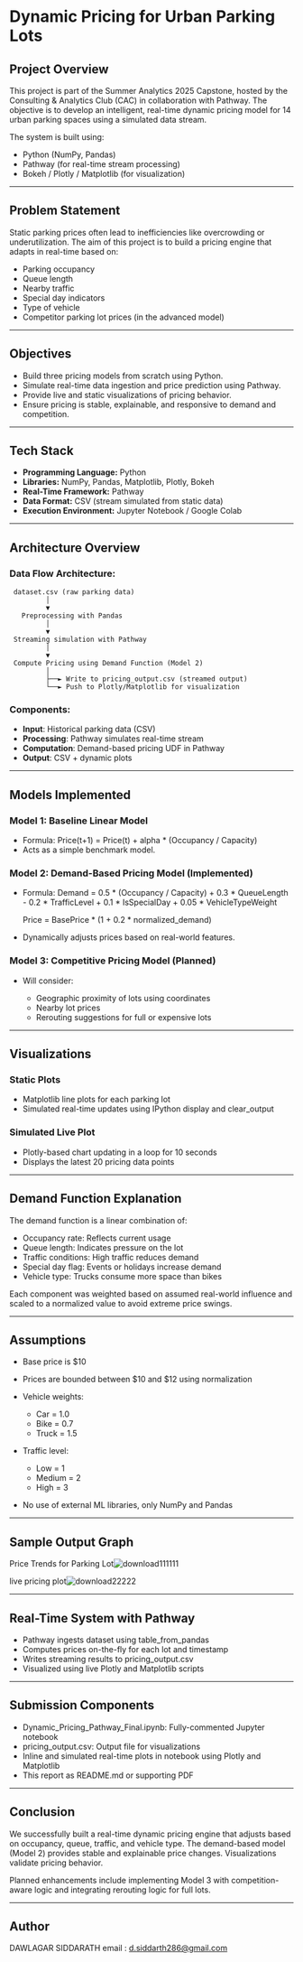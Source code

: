 # Dynamic Pricing for Urban Parking Lots

## Project Overview

This project is part of the Summer Analytics 2025 Capstone, hosted by the Consulting & Analytics Club (CAC) in collaboration with Pathway. The objective is to develop an intelligent, real-time dynamic pricing model for 14 urban parking spaces using a simulated data stream.

The system is built using:

* Python (NumPy, Pandas)
* Pathway (for real-time stream processing)
* Bokeh / Plotly / Matplotlib (for visualization)

---

## Problem Statement

Static parking prices often lead to inefficiencies like overcrowding or underutilization. The aim of this project is to build a pricing engine that adapts in real-time based on:

* Parking occupancy
* Queue length
* Nearby traffic
* Special day indicators
* Type of vehicle
* Competitor parking lot prices (in the advanced model)

---

## Objectives

* Build three pricing models from scratch using Python.
* Simulate real-time data ingestion and price prediction using Pathway.
* Provide live and static visualizations of pricing behavior.
* Ensure pricing is stable, explainable, and responsive to demand and competition.

---

## Tech Stack

* **Programming Language:** Python
* **Libraries:** NumPy, Pandas, Matplotlib, Plotly, Bokeh
* **Real-Time Framework:** Pathway
* **Data Format:** CSV (stream simulated from static data)
* **Execution Environment:** Jupyter Notebook / Google Colab

---

## Architecture Overview

### Data Flow Architecture:

```plaintext
 dataset.csv (raw parking data)
         │
         ▼
   Preprocessing with Pandas
         │
         ▼
 Streaming simulation with Pathway
         │
         ▼
 Compute Pricing using Demand Function (Model 2)
         │
         ├──► Write to pricing_output.csv (streamed output)
         └──► Push to Plotly/Matplotlib for visualization
```

### Components:

* **Input**: Historical parking data (CSV)
* **Processing**: Pathway simulates real-time stream
* **Computation**: Demand-based pricing UDF in Pathway
* **Output**: CSV + dynamic plots

---

## Models Implemented

### Model 1: Baseline Linear Model

* Formula: Price(t+1) = Price(t) + alpha \* (Occupancy / Capacity)
* Acts as a simple benchmark model.

### Model 2: Demand-Based Pricing Model (Implemented)

* Formula:
  Demand = 0.5 \* (Occupancy / Capacity) +
  0.3 \* QueueLength -
  0.2 \* TrafficLevel +
  0.1 \* IsSpecialDay +
  0.05 \* VehicleTypeWeight

  Price = BasePrice \* (1 + 0.2 \* normalized\_demand)

* Dynamically adjusts prices based on real-world features.

### Model 3: Competitive Pricing Model (Planned)

* Will consider:

  * Geographic proximity of lots using coordinates
  * Nearby lot prices
  * Rerouting suggestions for full or expensive lots

---

## Visualizations

### Static Plots

* Matplotlib line plots for each parking lot
* Simulated real-time updates using IPython display and clear\_output

### Simulated Live Plot

* Plotly-based chart updating in a loop for 10 seconds
* Displays the latest 20 pricing data points

---

## Demand Function Explanation

The demand function is a linear combination of:

* Occupancy rate: Reflects current usage
* Queue length: Indicates pressure on the lot
* Traffic conditions: High traffic reduces demand
* Special day flag: Events or holidays increase demand
* Vehicle type: Trucks consume more space than bikes

Each component was weighted based on assumed real-world influence and scaled to a normalized value to avoid extreme price swings.

---

## Assumptions

* Base price is \$10
* Prices are bounded between \$10 and \$12 using normalization
* Vehicle weights:

  * Car = 1.0
  * Bike = 0.7
  * Truck = 1.5
* Traffic level:

  * Low = 1
  * Medium = 2
  * High = 3
* No use of external ML libraries, only NumPy and Pandas

---
## Sample Output Graph

Price Trends for Parking Lot![download111111](https://github.com/user-attachments/assets/99050d3a-7cfc-46da-9c8a-cdc7eada6a04)

live pricing plot![download22222](https://github.com/user-attachments/assets/7448ca31-85fa-41d1-b09b-e4b004b44129)

---
## Real-Time System with Pathway

* Pathway ingests dataset using table\_from\_pandas
* Computes prices on-the-fly for each lot and timestamp
* Writes streaming results to pricing\_output.csv
* Visualized using live Plotly and Matplotlib scripts

---

## Submission Components

* Dynamic\_Pricing\_Pathway\_Final.ipynb: Fully-commented Jupyter notebook
* pricing\_output.csv: Output file for visualizations
* Inline and simulated real-time plots in notebook using Plotly and Matplotlib
* This report as README.md or supporting PDF

---

## Conclusion

We successfully built a real-time dynamic pricing engine that adjusts based on occupancy, queue, traffic, and vehicle type. The demand-based model (Model 2) provides stable and explainable price changes. Visualizations validate pricing behavior.

Planned enhancements include implementing Model 3 with competition-aware logic and integrating rerouting logic for full lots.

---

## Author

DAWLAGAR SIDDARATH
email : d.siddarth286@gmail.com
